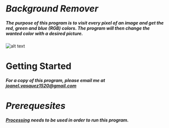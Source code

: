 # _Background Remover_
##### The purpose of this program is to visit every pixel of an image and get the red, green and blue (RGB) colors. The program will then change the wanted color with a desired picture.
![alt text](http://i349.photobucket.com/albums/q371/joanelVR/Background%20Remover_zpsrrgqabxg.png "Background Remover")
# Getting Started
##### For a copy of this program, please email me at joanel.vasquez1520@gmail.com
# _Prerequesites_
##### [Processing](https://processing.org/download/) needs to be used in order to run this program. 
